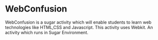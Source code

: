 # WebConfusion
WebConfusion is a sugar activity which will enable students to learn web technologies like HTML,CSS and Javascript. This activity uses Webkit.
An activity which runs in Sugar Environment.
